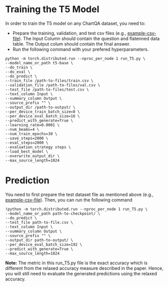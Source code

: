 
# Training the T5 Model

In order to train the T5 model on any ChartQA dataset, you need to: 
* Prepare the training, validation, and test csv files (e.g., [example-csv-file](https://github.com/vis-nlp/ChartQA/blob/main/Figures%20and%20Examples/T5%20and%20VL-T5%20Input%20File%20Examples.csv)). The Input Column should contain the question and flatenned data table. The Output colum should contain the final answer. 
* Run the following command with your prefered hyperparameters.

```
python -m torch.distributed.run --nproc_per_node 1 run_T5.py \   
--model_name_or_path t5-base \   
--do_train \
--do_eval \
--do_predict \ 
--train_file /path-to-files/train.csv \
--validation_file /path-to-files/val.csv \
--test_file /path-to-files/test.csv \
--text_column Input \
--summary_column Output \
--source_prefix "" \
--output_dir /path-to-output/ \
--per_device_train_batch_size=8 \
--per_device_eval_batch_size=16 \
--predict_with_generate=True \
--learning_rate=0.0001 \
--num_beams=4 \
--num_train_epochs=30 \
--save_steps=2000 \
--eval_steps=2000 \
--evaluation_strategy steps \
--load_best_model \
--overwrite_output_dir \
--max_source_length=1024
```



# Prediction
You need to first prepare the test dataset file as mentioned above (e.g., [example-csv-file](https://github.com/vis-nlp/ChartQA/blob/main/Figures%20and%20Examples/T5%20and%20VL-T5%20Input%20File%20Examples.csv)). Then, you can run the following command

```
!python -m torch.distributed.run --nproc_per_node 1 run_T5.py \
--model_name_or_path path-to-checkpoint/ \
--do_predict \
--test_file path-to-file.csv \
--text_column Input \
--summary_column Output \
--source_prefix "" \
--output_dir path-to-output/ \
--per_device_eval_batch_size=192 \
--predict_with_generate=True \
--max_source_length=1024
```

 <strong>Note:</strong> The metric in this run_T5.py file is the exact accuracy which is different from the relaxed accuracy measure described in the paper. Hence, you will still need to evaluate the generated predictions using the relaxed accuracy. 
